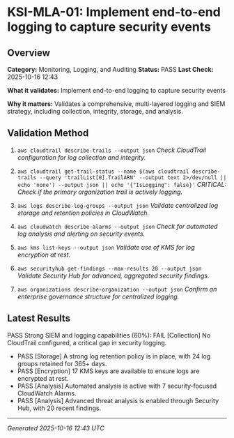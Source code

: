 # KSI-MLA-01: Implement end-to-end logging to capture security events

## Overview

**Category:** Monitoring, Logging, and Auditing
**Status:** PASS
**Last Check:** 2025-10-16 12:43

**What it validates:** Implement end-to-end logging to capture security events

**Why it matters:** Validates a comprehensive, multi-layered logging and SIEM strategy, including collection, integrity, storage, and analysis.

## Validation Method

1. `aws cloudtrail describe-trails --output json`
   *Check CloudTrail configuration for log collection and integrity.*

2. `aws cloudtrail get-trail-status --name $(aws cloudtrail describe-trails --query 'trailList[0].TrailARN' --output text 2>/dev/null || echo 'none') --output json || echo '{"IsLogging": false}'`
   *CRITICAL: Check if the primary organization trail is actively logging.*

3. `aws logs describe-log-groups --output json`
   *Validate centralized log storage and retention policies in CloudWatch.*

4. `aws cloudwatch describe-alarms --output json`
   *Check for automated log analysis and alerting on security events.*

5. `aws kms list-keys --output json`
   *Validate use of KMS for log encryption at rest.*

6. `aws securityhub get-findings --max-results 20 --output json`
   *Validate Security Hub for advanced, aggregated security findings.*

7. `aws organizations describe-organization --output json`
   *Confirm an enterprise governance structure for centralized logging.*

## Latest Results

PASS Strong SIEM and logging capabilities (60%): FAIL [Collection] No CloudTrail configured, a critical gap in security logging.
- PASS [Storage] A strong log retention policy is in place, with 24 log groups retained for 365+ days.
- PASS [Encryption] 17 KMS keys are available to ensure logs are encrypted at rest.
- PASS [Analysis] Automated analysis is active with 7 security-focused CloudWatch Alarms.
- PASS [Analysis] Advanced threat analysis is enabled through Security Hub, with 20 recent findings.

---
*Generated 2025-10-16 12:43 UTC*